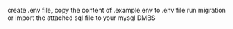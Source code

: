 create .env file, copy the content of .example.env to .env file
run migration or import the attached sql file to your mysql DMBS
